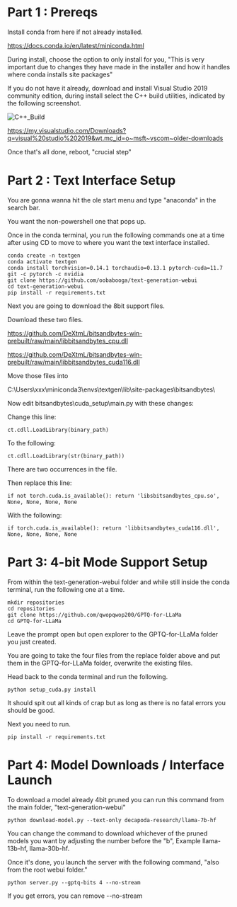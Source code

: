 # Part 1 : Prereqs

Install conda from here if not already installed.

https://docs.conda.io/en/latest/miniconda.html

During install, choose the option to only install for you, "This is very important due to changes they have made in the installer and how it handles where conda installs site packages"

If you do not have it already, download and install Visual Studio 2019 community edition, during install select the C++ build utilities, indicated by the following screenshot.

![C++_Build](replace\image.png)

https://my.visualstudio.com/Downloads?q=visual%20studio%202019&wt.mc_id=o~msft~vscom~older-downloads


Once that's all done, reboot, "crucial step"

# Part 2 : Text Interface Setup

You are gonna wanna hit the ole start menu and type "anaconda" in the search bar. 

You want the non-powershell one that pops up.

Once in the conda terminal, you run the following commands one at a time after using CD to move to where you want the text interface installed.

```
conda create -n textgen
conda activate textgen
conda install torchvision=0.14.1 torchaudio=0.13.1 pytorch-cuda=11.7 git -c pytorch -c nvidia
git clone https://github.com/oobabooga/text-generation-webui
cd text-generation-webui
pip install -r requirements.txt
```

Next you are going to download the 8bit support files.

Download these two files.

https://github.com/DeXtmL/bitsandbytes-win-prebuilt/raw/main/libbitsandbytes_cpu.dll

https://github.com/DeXtmL/bitsandbytes-win-prebuilt/raw/main/libbitsandbytes_cuda116.dll

Move those files into 

C:\Users\xxx\miniconda3\envs\textgen\lib\site-packages\bitsandbytes\

Now edit bitsandbytes\cuda_setup\main.py with these changes:

Change this line:

```ct.cdll.LoadLibrary(binary_path)```
 
To the following:
 
```ct.cdll.LoadLibrary(str(binary_path))```

There are two occurrences in the file.

Then replace this line:
 
```if not torch.cuda.is_available(): return 'libsbitsandbytes_cpu.so', None, None, None, None```

With the following:

```if torch.cuda.is_available(): return 'libbitsandbytes_cuda116.dll', None, None, None, None```

# Part 3: 4-bit Mode Support Setup

From within the text-generation-webui folder and while still inside the conda terminal, run the following one at a time.

```
mkdir repositories
cd repositories
git clone https://github.com/qwopqwop200/GPTQ-for-LLaMa
cd GPTQ-for-LLaMa
```

Leave the prompt open but open explorer to the GPTQ-for-LLaMa folder you just created.

You are going to take the four files from the replace folder above and put them in the GPTQ-for-LLaMa folder, overwrite the existing files.

Head back to the conda terminal and run the following.

```
python setup_cuda.py install
```

It should spit out all kinds of crap but as long as there is no fatal errors you should be good.

Next you need to run.

```
pip install -r requirements.txt
```

# Part 4: Model Downloads / Interface Launch

To download a model already 4bit pruned you can run this command from the main folder, "text-generation-webui"

```
python download-model.py --text-only decapoda-research/llama-7b-hf
```

You can change the command to download whichever of the pruned models you want by adjusting the number before the "b", Example llama-13b-hf, llama-30b-hf.

Once it's done, you launch the server with the following command, "also from the root webui folder."

```
python server.py --gptq-bits 4 --no-stream
```

If you get errors, you can remove --no-stream
